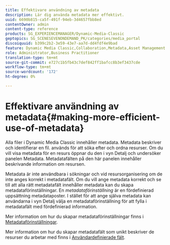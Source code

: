 ```yaml
---
title: Effektivare användning av metadata
description: Lär dig använda metadata mer effektivt.
uuid: 6690b815-ca5f-491f-94eb-3d4657fbb8ed
contentOwner: admin
content-type: reference
products: SG_EXPERIENCEMANAGER/Dynamic-Media-Classic
geptopics: SG_SCENESEVENONDEMAND_PK/categories/media_portal
discoiquuid: b399c2b2-3e59-43e7-aa7d-dd4fdf4e9bad
feature: Dynamic Media Classic,Collaboration,Metadata,Asset Management
role: Administrator,Business Practitioner
translation-type: tm+mt
source-git-commit: e727c1b5fb43c7def842ff1bafcc8b3ef3437cde
workflow-type: tm+mt
source-wordcount: '172'
ht-degree: 0%

---
```



# Effektivare användning av metadata{#making-more-efficient-use-of-metadata}

Alla filer i Dynamic Media Classic innehåller metadata. Metadata beskriver och identifierar en fil. används för att söka efter och ordna resurser. Om du vill visa metadata för en resurs öppnar du den i vyn Detalj och undersöker panelen Metadata. Metadatafälten på den här panelen innehåller beskrivande information om resursen.

Metadata är inte användbara i sökningar och vid resursorganisering om de inte anges korrekt i metadatafält. Om du vill ange metadata korrekt och se till att alla rätt metadatafält innehåller metadata kan du skapa metadataförinställningar. En *metadataförinställning* är en fördefinierad uppsättning metadataposter. I stället för att ange själva metadata kan användarna i vyn Detalj välja en metadataförinställning för att fylla i metadatafält med fördefinierad information.

Mer information om hur du skapar metadataförinställningar finns i [Metadataförinställningar](application-setup.md#metadata_presets).

Mer information om hur du skapar metadatafält som unikt beskriver de resurser du arbetar med finns i [Användardefinierade fält](application-setup.md#user_defined_fields).
